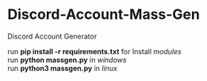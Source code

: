 # Discord-Account-Mass-Gen
Discord Account Generator

run **pip install -r requirements.txt** for Install *modules*  
run **python massgen.py** in *windows*    
run **python3 massgen.py** in *linux*    
